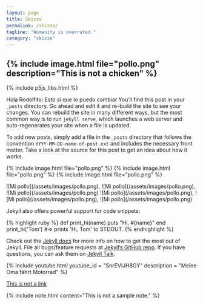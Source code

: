 ```yaml
---
layout: page
title: Skizze
permalink: /skizze/
tagline: "Humanity is overrated."
category: "skizze"
---
```

{% include image.html file="pollo.png" description="This is not a chicken" %}  
---
{% include p5js_libs.html 
%}
<script src="{{ site.baseurl }}{% link assets/js/p5_bubbles_sketch.js %}"> </script> 


 







Hola Rodolfito: Esto sí que lo puedo cambiar You’ll find this post in your `_posts` directory. Go ahead and edit it and re-build the site to see your changes. You can rebuild the site in many different ways, but the most common way is to run `jekyll serve`, which launches a web server and auto-regenerates your site when a file is updated.




To add new posts, simply add a file in the `_posts` directory that follows the convention `YYYY-MM-DD-name-of-post.ext` and includes the necessary front matter. Take a look at the source for this post to get an idea about how it works.

<p> 
{% include image.html file="pollo.png" %} {% include image.html file="pollo.png"  %} {% include image.html file="pollo.png"  %} </p>

<p> 
![Mi pollo](/assets/images/pollo.png), ![Mi pollo](/assets/images/pollo.png), ![Mi pollo](/assets/images/pollo.png)
![Mi pollo](/assets/images/pollo.png), ![Mi pollo](/assets/images/pollo.png), ![Mi pollo](/assets/images/pollo.png) </p>


Jekyll also offers powerful support for code snippets:

{% highlight ruby %}
def print_hi(name)
  puts "Hi, #{name}"
end
print_hi('Tom')
#=> prints 'Hi, Tom' to STDOUT.
{% endhighlight %}

Check out the [Jekyll docs][jekyll-docs] for more info on how to get the most out of Jekyll. File all bugs/feature requests at [Jekyll’s GitHub repo][jekyll-gh]. If you have questions, you can ask them on [Jekyll Talk][jekyll-talk].

[jekyll-docs]: https://jekyllrb.com/docs/home
[jekyll-gh]:   https://github.com/jekyll/jekyll
[jekyll-talk]: https://talk.jekyllrb.com/



{% include youtube.html youtube_id = "SnrEVlJH8GY"  description = "Meine Oma fährt Motorrad" %}


[This is not a link](futurevillage.org)


{% include note.html content="This is not a sample note." %}



